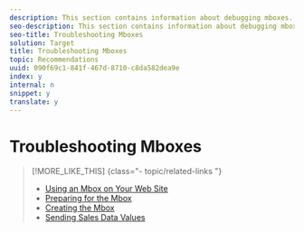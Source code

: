 ```yaml
---
description: This section contains information about debugging mboxes.
seo-description: This section contains information about debugging mboxes.
seo-title: Troubleshooting Mboxes
solution: Target
title: Troubleshooting Mboxes
topic: Recommendations
uuid: 090f69c1-841f-467d-8710-c8da582dea9e
index: y
internal: n
snippet: y
translate: y
---
```


# Troubleshooting Mboxes


>[!MORE_LIKE_THIS] {class="- topic/related-links "}
>
>* [ Using an Mbox on Your Web Site ](t_Using_an_Mbox_on_Your_Web_Site.md#task_0A087749BA75438D988726255BF097BB)
>* [ Preparing for the Mbox ](c_Preparing_for_the_Mbox.md#concept_459B7584184A4C1C9AF183EF9203C52B)
>* [ Creating the Mbox ](t_Creating_the_Mbox.md#task_A1D1A81FCFF046D2A2DF21814C05DA7D)
>* [ Sending Sales Data Values ](c_Sending_Sales_Data_Values.md#concept_45A82EB4727941CD9147FCBE9E6E42F2)

